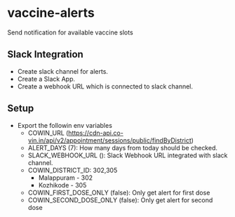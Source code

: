 # vaccine-alerts
Send notification for available vaccine slots

## Slack Integration
- Create slack channel for alerts.
- Create a Slack App.
- Create a webhook URL which is connected to slack channel.

## Setup
- Export the followin env variables
    - COWIN_URL (https://cdn-api.co-vin.in/api/v2/appointment/sessions/public/findByDistrict)
    - ALERT_DAYS (7): How many days from today should be checked.
    - SLACK_WEBHOOK_URL (): Slack Webhook URL integrated with slack channel.
    - COWIN_DISTRICT_ID: 302,305
        - Malappuram - 302
        - Kozhikode - 305
    - COWIN_FIRST_DOSE_ONLY (false): Only get alert for first dose
    - COWIN_SECOND_DOSE_ONLY (false): Only get alert for second dose